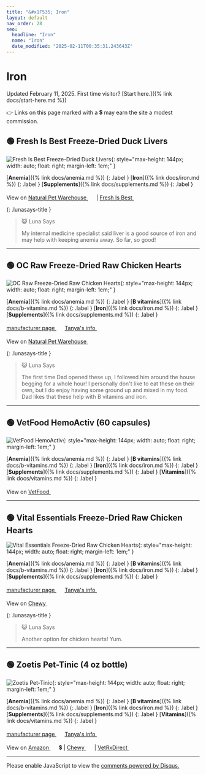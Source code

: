 ```yaml
---
title: "&#x1F535; Iron"
layout: default
nav_order: 28
seo:
  headline: "Iron"
  name: "Iron"
  date_modified: "2025-02-11T00:35:31.243643Z"
---
```


# Iron

Updated February 11, 2025.
First time visitor? [Start here.]({% link docs/start-here.md %})

&#x1F449; Links on this page marked with a &#x1f4b2; may earn the site a modest commission.



## &#x1F7E2; Fresh Is Best Freeze-Dried Duck Livers

![Fresh Is Best Freeze-Dried Duck Livers](https://www.freshisbest.com/wp-content/uploads/2022/01/Duck-Livers.jpg){: style="max-height: 144px; width: auto; float: right; margin-left: 1em;" }

[**Anemia**]({% link docs/anemia.md %})
{: .label }
[**Iron**]({% link docs/iron.md %})
{: .label }
[**Supplements**]({% link docs/supplements.md %})
{: .label }

View on <a href="https://www.naturalpetwarehouse.com/fresh-is-best-freeze-dried-duck-liver-fillets-dog-treats" class="external" target="_blank">Natural Pet Warehouse&nbsp;<svg width="18" height="18" viewBox="0 0 24 24"><use xlink:href="#svg-external-link"></use></svg></a> &#124; <a href="https://www.freshisbest.com/product/freeze-dried-duck-livers/" class="external" target="_blank">Fresh Is Best&nbsp;<svg width="18" height="18" viewBox="0 0 24 24"><use xlink:href="#svg-external-link"></use></svg></a>

{: .lunasays-title }
> &#x1F63A; Luna Says
>
> My internal medicine specialist said liver is a good source of iron and may help with keeping anemia away. So far, so good!

* * *



## &#x1F7E2; OC Raw Freeze-Dried Raw Chicken Hearts

![OC Raw Freeze-Dried Raw Chicken Hearts](https://ocraw.com/wp-content/uploads/2021/09/image-18.png){: style="max-height: 144px; width: auto; float: right; margin-left: 1em;" }

[**Anemia**]({% link docs/anemia.md %})
{: .label }
[**B vitamins**]({% link docs/b-vitamins.md %})
{: .label }
[**Iron**]({% link docs/iron.md %})
{: .label }
[**Supplements**]({% link docs/supplements.md %})
{: .label }

 <a href="https://ocraw.com/product/chicken-hearts-freeze-dried/" class="external" target="_blank">manufacturer page&nbsp;<svg width="18" height="18" viewBox="0 0 24 24"><use xlink:href="#svg-external-link"></use></svg></a> <a href="https://felinecrf.org/anaemia.htm#oral_iron_food" class="external" target="_blank">Tanya's info&nbsp;<svg width="18" height="18" viewBox="0 0 24 24"><use xlink:href="#svg-external-link"></use></svg></a>

View on <a href="https://www.naturalpetwarehouse.com/oc-raw-freeze-dried-usa-chicken-hearts-dog-treats" class="external" target="_blank">Natural Pet Warehouse&nbsp;<svg width="18" height="18" viewBox="0 0 24 24"><use xlink:href="#svg-external-link"></use></svg></a>

{: .lunasays-title }
> &#x1F63A; Luna Says
>
> The first time Dad opened these up, I followed him around the house begging for a whole hour! I personally don't like to eat these on their own, but I do enjoy having some ground up and mixed in my food. Dad likes that these help with B vitamins and iron.

* * *



## &#x1F7E2; VetFood HemoActiv (60 capsules)

![VetFood HemoActiv](https://vetfood.co.uk/image/cache/catalog/pet-supplements/hemoactiv-1100x1100.jpg){: style="max-height: 144px; width: auto; float: right; margin-left: 1em;" }

[**Anemia**]({% link docs/anemia.md %})
{: .label }
[**B vitamins**]({% link docs/b-vitamins.md %})
{: .label }
[**Iron**]({% link docs/iron.md %})
{: .label }
[**Supplements**]({% link docs/supplements.md %})
{: .label }
[**Vitamins**]({% link docs/vitamins.md %})
{: .label }

View on <a href="https://vetfood.co.uk/HemoActiv" class="external" target="_blank">VetFood&nbsp;<svg width="18" height="18" viewBox="0 0 24 24"><use xlink:href="#svg-external-link"></use></svg></a>

* * *



## &#x1F7E2; Vital Essentials Freeze-Dried Raw Chicken Hearts

![Vital Essentials Freeze-Dried Raw Chicken Hearts](https://www.vitalessentials.com/_next/image?url=https%3A%2F%2Fcdn.shopify.com%2Fs%2Ffiles%2F1%2F0472%2F5922%2F2175%2Ffiles%2Fyricvbqyxombgpja9zae.png&w=3840&q=85){: style="max-height: 144px; width: auto; float: right; margin-left: 1em;" }

[**Anemia**]({% link docs/anemia.md %})
{: .label }
[**B vitamins**]({% link docs/b-vitamins.md %})
{: .label }
[**Iron**]({% link docs/iron.md %})
{: .label }
[**Supplements**]({% link docs/supplements.md %})
{: .label }

 <a href="https://www.vitalessentials.com/products/freeze-dried-raw-chicken-hearts-cat-treats" class="external" target="_blank">manufacturer page&nbsp;<svg width="18" height="18" viewBox="0 0 24 24"><use xlink:href="#svg-external-link"></use></svg></a> <a href="https://felinecrf.org/anaemia.htm#oral_iron_food" class="external" target="_blank">Tanya's info&nbsp;<svg width="18" height="18" viewBox="0 0 24 24"><use xlink:href="#svg-external-link"></use></svg></a>

View on <a href="https://www.chewy.com/dp/793518" class="external" target="_blank">Chewy&nbsp;<svg width="18" height="18" viewBox="0 0 24 24"><use xlink:href="#svg-external-link"></use></svg></a>

{: .lunasays-title }
> &#x1F63A; Luna Says
>
> Another option for chicken hearts! Yum.

* * *



## &#x1F7E2; Zoetis Pet-Tinic (4 oz bottle)

![Zoetis Pet-Tinic](https://www.zoetisus.com/content/_assets/images/products/Pet-Tinic.jpg){: style="max-height: 144px; width: auto; float: right; margin-left: 1em;" }

[**Anemia**]({% link docs/anemia.md %})
{: .label }
[**B vitamins**]({% link docs/b-vitamins.md %})
{: .label }
[**Iron**]({% link docs/iron.md %})
{: .label }
[**Supplements**]({% link docs/supplements.md %})
{: .label }
[**Vitamins**]({% link docs/vitamins.md %})
{: .label }

 <a href="https://www.zoetisus.com/products/petcare/pet-tinic" class="external" target="_blank">manufacturer page&nbsp;<svg width="18" height="18" viewBox="0 0 24 24"><use xlink:href="#svg-external-link"></use></svg></a> <a href="https://felinecrf.org/anaemia.htm#pet-tinic" class="external" target="_blank">Tanya's info&nbsp;<svg width="18" height="18" viewBox="0 0 24 24"><use xlink:href="#svg-external-link"></use></svg></a>

View on <a href="https://www.amazon.com/dp/B00076HUAA/ref=nosim?tag=ckdcatsupplies-20" class="external" target="_blank">Amazon&nbsp;<svg width="18" height="18" viewBox="0 0 24 24"><use xlink:href="#svg-external-link"></use></svg></a> &#x1f4b2; &#124; <a href="https://www.chewy.com/dp/190716" class="external" target="_blank">Chewy&nbsp;<svg width="18" height="18" viewBox="0 0 24 24"><use xlink:href="#svg-external-link"></use></svg></a> &#124; <a href="https://www.vetrxdirect.com/product/view/pet-tinic-drops-for-dogs-and-cats-otc" class="external" target="_blank">VetRxDirect&nbsp;<svg width="18" height="18" viewBox="0 0 24 24"><use xlink:href="#svg-external-link"></use></svg></a>

* * *

<div id="disqus_thread"></div>
<script>
    var disqus_config = function () {
      this.page.url = '{{ page.url | absolute_url }}';
      this.page.identifier = '{{ page.url | absolute_url }}';
    };
    (function() {
    var d = document, s = d.createElement('script');
    s.src = 'https://ckdcatsupplies.disqus.com/embed.js';
    s.setAttribute('data-timestamp', +new Date());
    (d.head || d.body).appendChild(s);
    })();
</script>
<noscript>Please enable JavaScript to view the <a href="https://disqus.com/?ref_noscript">comments powered by Disqus.</a></noscript>

<!-- Updated 2025-02-11 00:35:31.243643Z -->

